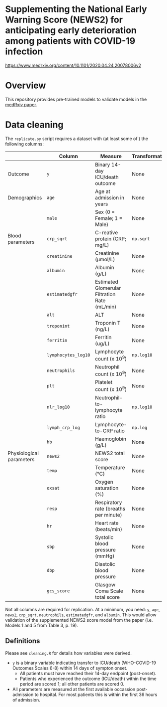 # Supplementing the National Early Warning Score (NEWS2) for anticipating early deterioration among patients with COVID-19 infection

<https://www.medrxiv.org/content/10.1101/2020.04.24.20078006v2>

# Overview

This repository provides pre-trained models to validate models in the [medRxiv
paper](https://www.medrxiv.org/content/10.1101/2020.04.24.20078006v2). 

# Data cleaning

The `replicate.py` script requires a dataset with (at least some of ) the
following columns:

|                          | Column              | Measure                                       | Transformation |
|--------------------------|---------------------|-----------------------------------------------|----------------|
| Outcome                  | `y`                 | Binary 14-day ICU/death outcome               | None           |
| Demographics             | `age`               | Age at admission in years                     | None           |
|                          | `male`              | Sex (0 = Female; 1 = Male)                    | None           |
| Blood parameters         | `crp_sqrt`          | C-reative protein (CRP; mg/L)                 | `np.sqrt`      |
|                          | `creatinine`        | Creatinine (µmol/L)                           | None           |
|                          | `albumin`           | Albumin (g/L)                                 | None           |
|                          | `estimatedgfr`      | Estimated Glomerular Filtration Rate (mL/min) | None           |
|                          | `alt`               | ALT                                           | None           |
|                          | `troponint`         | Troponin T (ng/L)                             | None           |
|                          | `ferritin`          | Ferritin (ug/L)                               | None           |
|                          | `lymphocytes_log10` | Lymphocyte count (x 10<sup>9</sup>)           | `np.log10`     |
|                          | `neutrophils`       | Neutrophil count (x 10<sup>9</sup>)           | None           |
|                          | `plt`               | Platelet count (x 10<sup>9</sup>)             | None           |
|                          | `nlr_log10`         | Neutrophil-to-lymphocyte ratio                | `np.log10`     |
|                          | `lymph_crp_log`     | Lymphocyte-to-CRP ratio                       | `np.log`       |
|                          | `hb`                | Haemoglobin (g/L)                             | None           |
| Physiological parameters | `news2`             | NEWS2 total score                             | None           |
|                          | `temp`              | Temperature (°C)                              | None           |
|                          | `oxsat`             | Oxygen saturation (%)                         | None           |
|                          | `resp`              | Respiratory rate (breaths per minute)         | None           |
|                          | `hr`                | Heart rate (beats/min)                        | None           |
|                          | `sbp`               | Systolic blood pressure (mmHg)                | None           |
|                          | `dbp`               | Diastolic blood pressure                      | None           |
|                          | `gcs_score`         | Glasgow Coma Scale total score                | None           |

Not all columns are required for replication. At a minimum, you need: `y`,
`age`, `news2`, `crp_sqrt`, `neutrophils`, `estimatedgfr`, and `albumin`. This
would allow validation of the supplemented NEWS2 score model from the paper
(i.e. Models 1 and 5 from Table 3, p. 19).

## Definitions

Please see `cleaning.R` for details how variables were derived.

* `y` is a binary variable indicating transfer to ICU/death (WHO-COVID-19
  Outcomes Scales 6-8) within 14 days of sympton onset.
    * All patients must have reached their 14-day endpoint (post-onset).
    * Patients who experienced the outcome (ICU/death) within the time period
      are scored 1; all other patients are scored 0.
* All parameters are measured at the first available occassion post-admission
  to hospital. For most patients this is within the first 36 hours of
  admission.


